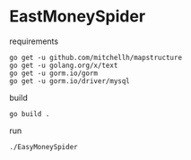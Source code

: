 # EastMoneySpider

requirements
```shell script
go get -u github.com/mitchellh/mapstructure
go get -u golang.org/x/text
go get -u gorm.io/gorm
go get -u gorm.io/driver/mysql
```

build
```shell script
go build .
```

run
```shell script
./EasyMoneySpider
```
